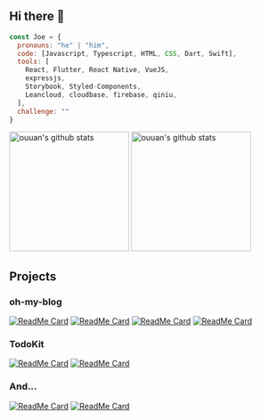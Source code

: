 ## Hi there 👋

<!-- **joe-lz/joe-lz** is a ✨ _special_ ✨ repository because its `README.md` (this file) appears on your GitHub profile.

Here are some ideas to get you started:

- 🔭 I’m currently working on ...
- 🌱 I’m currently learning ...
- 👯 I’m looking to collaborate on ...
- 🤔 I’m looking for help with ...
- 💬 Ask me about ...
- 📫 How to reach me: ...
- 😄 Pronouns: ...
- ⚡ Fun fact: ... -->

<!-- ![Anurag's github stats](https://github-readme-stats.vercel.app/api?username=joe-lz&show_icons=true&include_all_commits=true) -->

<!-- [![Top Langs](https://github-readme-stats.vercel.app/api/top-langs/?username=joe-lz)](https://github.com/joe-lz) -->

<!-- <img align="right" alt="ouuan's github stats" width='50%' src="https://github-readme-stats.vercel.app/api?username=joe-lz&show_icons=true&include_all_commits=true"> -->
<!-- <img align="right" alt="ouuan's github stats" width='30%' src="https://github-readme-stats.vercel.app/api/top-langs/?username=joe-lz"> -->

```javascript
const Joe = {
  pronouns: "he" | "him",
  code: [Javascript, Typescript, HTML, CSS, Dart, Swift],
  tools: [
    React, Flutter, React Native, VueJS,
    expressjs,
    Storybook, Styled-Components,
    Leancloud, cloudbase, firebase, qiniu,
  ],
  challenge: ""
}
```
<img alt="ouuan's github stats" height='215' src="https://github-readme-stats.vercel.app/api?username=joe-lz&show_icons=true&include_all_commits=true">
<img alt="ouuan's github stats" height='215' src="https://github-readme-stats.vercel.app/api/top-langs/?username=joe-lz">

## Projects
### oh-my-blog
[![ReadMe Card](https://github-readme-stats.vercel.app/api/pin/?username=joe-lz&repo=oh-my-blog&theme=shades-of-purple)](https://github.com/joe-lz/oh-my-blog)
[![ReadMe Card](https://github-readme-stats.vercel.app/api/pin/?username=joe-lz&repo=ombTheme-simple-www&theme=default_repocard)](https://github.com/joe-lz/ombTheme-simple-www)
[![ReadMe Card](https://github-readme-stats.vercel.app/api/pin/?username=joe-lz&repo=ombTheme-white-www&theme=default_repocard)](https://github.com/joe-lz/ombTheme-white-www)
[![ReadMe Card](https://github-readme-stats.vercel.app/api/pin/?username=joe-lz&repo=ombTheme-white-admin&theme=default_repocard)](https://github.com/joe-lz/ombTheme-white-admin)

### TodoKit
[![ReadMe Card](https://github-readme-stats.vercel.app/api/pin/?username=joe-lz&repo=TodoKit&theme=shades-of-purple)](https://github.com/joe-lz/TodoKit)
[![ReadMe Card](https://github-readme-stats.vercel.app/api/pin/?username=joe-lz&repo=TodoKit-api&theme=default_repocard)](https://github.com/joe-lz/TodoKit-api)

### And...
[![ReadMe Card](https://github-readme-stats.vercel.app/api/pin/?username=joe-lz&repo=jser.blog)](https://github.com/joe-lz/jser.blog)
[![ReadMe Card](https://github-readme-stats.vercel.app/api/pin/?username=joe-lz&repo=blog)](https://github.com/joe-lz/blog)
